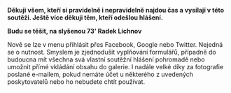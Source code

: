 **Děkuji všem, kteří si pravidelně i nepravidelně najdou čas a vysílají v této soutěži. Ještě více děkuji těm, kteří odešlou hlášení.**

**Budu se těšit, na slyšenou 73' Radek Lichnov**

<p class="alert alert-info">Nově se lze v menu přihlásit přes Facebook, Google nebo Twitter. Nejedná se o nutnost. Smyslem je zjednodušit vyplňování formulářů, případně do budoucna mít všechna svá vlastní soutěžní hlášení pohromadě nebo umožnit přímé vkládání obsahu do galerie. I nadále velké díky za fotografie poslané e-mailem, pokud nemáte účet u některého z uvedených poskytovatelů nebo ho nebudete chtít používat.</p>
